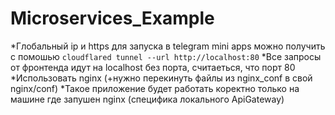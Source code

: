 # Microservices_Example

*Глобальный ip и https для запуска в telegram mini apps можно получить с помошью `cloudflared tunnel --url http://localhost:80`
*Все запросы от фронтенда идут на localhost без порта, считаеться, что порт 80
*Использовать nginx (+нужно перекинуть файлы из nginx_conf в свой nginx/conf)
*Такое приложение будет работать коректно только на машине где запушен nginx (специфика локального ApiGateway)